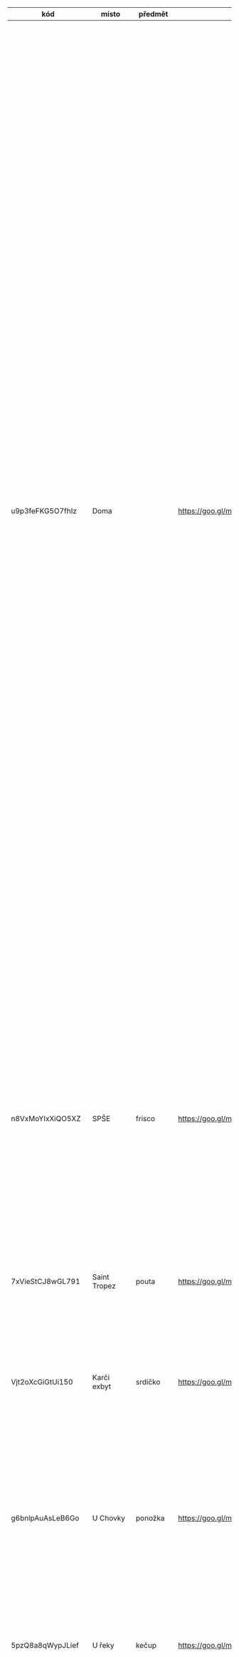 kód              | místo        | předmět      | mapa                                  | text 
-----------------|--------------|--------------|---------------------------------------|------
u9p3feFKG5O7fhIz | Doma         |              | https://goo.gl/maps/AtPScojmY5NkPdQZ6 | Před dávnými časy, v předaleké galaxii… <br> <br> Jsi oslavil 30 let. Tedy jsme oslavili, abych byl přesný. Víš, já jsem tebou. Ano, mluvím k tobě ze vzdálené budoucnosti. Tobě před nedávnem bylo 30 let a já oslavil 142. <br> <br> Dnešní den však kriticky ovlivní to, jakým způsobem bude náš život pokračovat dál. <br> Je nutné, abys až do poslední chvíle následoval mé instrukce.. <br><br> Při svých mezigalaktických velvyslaneckých cestách jsem narazil na červí díru, která mě unesla do víru času. To způsobilo řadu časových anomálií, které se zhmotňují jako předměty spjaté s naším životem, a to právě dnes, 7.5.2023. <br> <br> Od tebe potřebuji abys šel po stopě těchto anomálií a pomohl mi uniknout jejich zajištěním. Časové kontinuum mi bohužel dovolí nahlédnout do minulosti jen ve velmi omezeném režimu. Vidím jen fragmenty události, související s danou anomálií. Budeš si muset v řadě situací umět poradit a vzpomínat na naši společnou minulost. <br> <br> U každého předmětu, který najdeš, nalezneš QR kód, jehož načtením budu schopný anomálii identifikovat, zajistit a poslat ti nápovědu k dalšímu předmětu. Musíš najít a vyřešit všechny nápovědy, jinak je naše existence, rodina i kariéra, odsouzena k zániku. <br> <br> Pokud už opravdu bude hrozit že další časovou anomálii nenajdeš, je u každé z nich k dispozici poslední známá časoprostorová souřadnice. Ale kde je v tom pak zábava? Neboj se ale kromě popisu používat i obrázkové nápovědy které ti pomocí časového vortexu budu posílat. <br> <br> Prosím pomoz mi, mladý Mitchi, jsi naše jediná naděje.
n8VxMoYIxXiQO5XZ | SPŠE         | frisco       | https://goo.gl/maps/c4hDHpWrwXES2YRf8 | První předmět se nachází poblíž naší alma mater, kolébky našich prvních vědomostí o požití alkoholu. <br> Škola života, která ti ukázala, co je správné a co je špatné. Škola, která tě inspirovala k činům, kterých bys bez alkoholu v krvi nikdy nebyl schopen. <br> Samotný předmět potom sice není oficiální školní pomůcka, nicméně nás provázel celou dobu studia a stál nás nejednu stravenku. 
7xVieStCJ8wGL791 | Saint Tropez | pouta        | https://goo.gl/maps/FAkiUrmNQi7n4Xy68 | Druhá anomálie není tak zřetelná, vidím pouze samé problémy. Problémy se zapíjením, zákonem, zobrazováním, zpožděním, záškoláctvím. 
Vjt2oXcGiGtUi150 | Karči exbyt  | srdíčko      | https://goo.gl/maps/4RFCf4KUbotTS1xG6 | Dovolím si trochu básnit.. Jak totiž víš, jsme velcí romantikové. <br> Když muž se ženou snídá, láska v bytě roztahuje svá křídla. Další zastávka je první byt, kde se vážný vztah začal dít. 
g6bnlpAuAsLeB6Go | U Chovky     | ponožka      | https://goo.gl/maps/tLF9kGCab4KqvMKc6 | Předmět se tentokrát zatoulal na dost pozoruhodné místo. <br> Poprvé jsme zde objevovali nové světy ať již na gauči, nebo na podložce na yogu. Přečkali jsme zde naši první (ale bohužel zdaleka ne poslední) pandemii. A okusili nejeden kouzelný nápoj.
5pzQ8a8qWypJLief | U řeky       | kečup        | https://goo.gl/maps/LuRWwe38jkGVWAcT9 | Musíš si pospíšit! Jde nám o čas! Anomálie plave po proudu řeky pryč! Už se nám jednou povedlo jí chytit. Vem si na pomoc alespoň klacek. Zvládneš to i tentokrát! 
rUfB0cyfodxMP7e0 | Depo2015     | lístek/fire  | https://goo.gl/maps/SBnRgbcoQohe8fVQ7 | Další zastávka sice není zastávkou v pravém slova smyslu, ale s dopravními prostředky je úzce spojená. Taky s ohněm, hudbou, jídlem, a kradenými slunečníky. Samotná anomálie je ve tvém čase již osm let stará, ale těch pár vzpomínek které nám přinesla si pamatujeme dodnes. Její nynější lokace je nejasná, jediné co slyším je: “Jakou dělám atmosféru?!”
TJVJENY80XrdqneH | U Tory       | hasičák      | https://goo.gl/maps/yuavHrG2XqV9dUmv5 | Opět mě přepadá lehká nostalgie. <br> Žil jsi zde s tím nejlepším člověkem, s tvým nejbližším kamarádem.. nechť mu je země lehká. Chodili jsme spolu statečně na pivo ještě dalších sto let.. Kdyby jsi u sebe měl další hledaný předmět, mohl tu klidně ještě dalších sto být a ne umřít v protější budově.
lvEXSBLw7bWMftba | VR future    | VR brejle    | https://goo.gl/maps/xKHu18gAAfQ68e4D9 | Další anomálie je poněkud matoucí. Vypadá to, že jsme navštívili vesmír, divoký západ, i postapokalyptický svět během několika minut. A to jen díky předmětu, který je nyní vyvržen z proudu času na schody poblíž.
oj7ocHAxK08XxSAj | Iconics      | AlkoTester   | https://goo.gl/maps/1hzCxRf3E38D2qa7A | Další místo bylo jedno z mnoha pracovních míst, kterými jsme si prošli. <br> Už si ani nevzpomínám, jak se ta díra jmenovala. Vím ale, že jsme tam chodili na nějaký testování. Asi testování na alkohol nebo něco podobného. <br> Snad si vzpomeneš. Anomálie je s povahou tvé pozice v této zapamatování nevhodném jobu spojena.
5S7w0cwe26LtDLhN | Raven        | dva kyseláče | https://goo.gl/maps/CRvrjudo3r4wm3vL7 | „Proroku,“ dím, „mene tekel, ať jsi pták a nebo z pekel, <br> synu podsvětí, a přece proroku, pojď hádat mně – <br> statečně, byť opuštěný, žiji zaklet v této zemi, <br> dům mám hrůzou obklíčený, zda tvá věštba uhádne, <br> zdali najdu balzám v smrti, zda tvá věštba uhádne“ – <br> Havran dí: „Už víckrát ne.“ <br> <br> A přec zde vězíš, čumě do papíru, <br> <br> Zoufaje, hledáš tu správnou míru. <br> Pěna bílá, tělo tmavé, <br> Havran kouká, pivo klame. <br> Večer za večerem, kolik rán přišlo bylo bez nocí! <br> Hleděl jsi tu na dno sklínky, pln opilých bezmocí. <br> Pivo zkyslé, ovocné, tak vydej se vstříc zábavě: <br> Havran dí: „Tak dáme dvě?.“
No7VCYQLkydcqo2x | Jameson      | whiskey      | https://goo.gl/maps/xGXTX7fcbEtuaftJ9 | Ačkoliv jsi v nedávné době navštívil hlavní město whiskey, několik, mnoho, možná stovky večerů jsme předtím slavili irsko v jiném lokále. Přišel čas kdy i já začal vypadat jako Billy Gibbons. 
GG3UAHeOLNlGnS8k | Park Sm.sady | Kůň          | https://goo.gl/maps/xCQ6KmkxaUSwD8YB6 | Vidím zvíře veliké jehož ohon branky se bude dotýkat! Také vidím černobílý film, ačkoliv ho neslyším, protože nemám patřičné vybavení. Myslím, že někdo někoho vraždí? Proč se tedy ale smějeme? Také vidím park a další spoustu alkoholu, obzvlášť během teplých letních dnů.
MGzfMTEcgqXQAg8n | Pivstro      | Knížka vtipů | https://goo.gl/maps/spob3TjnXK7eGqxs7 | Zahlédl jsem další fragment události ale musím říct, že tenhle opravdu extra nedává smysl. <br> Rizoto? <br> Heligón? <br> Suterén?! <br> Vidím hodně piva, tolik piva, že se rozlilo i přes celý název. <br> Vidím taky celkem nedávnou událost, kdy má další, velmi blízká kamarádka, opět, po mnoha a mnoha letech, zkoušela vyprávět vtip. <br> <br> Do dnes kvůli tomu koktá. <br> Kdyby jsem jen tenkrát u sebe měl předmět který teď hledáš, mohla se tomuto osudu vyhnout.
uoU3leDkv8uNsAg6 | Anděl        | Kvízový arch | https://goo.gl/maps/6itMN7PZkf32kSQJ8 | Další lokace je opět opředena spoustou otázek! Například.: <br> Která česká osobnost ve středu dopoledne představila svůj oficiální portrét? <br> Interpret a název písně (po půl bodu)? <br> Za který tým NHL hrál v letech 1977-1982 čechoslovák Václav Nedomanský? <br> Co označuje latinský výraz gloriola? <br> Jak se jmenuje stanice metra v Praze, která se dříve jmenovala Moskevská.? <br> Který podnik spojují všechny předchozí odpovědi? (za bonusovou anomálii navíc).
43xQyPekUtIXD0vn | Práce RRAPK  | €/Kasička    | https://goo.gl/maps/N25S2G8PpwZAPTLh9 | Další anomálie a další zaměstnání, které nám pomohlo na cestě životem nejen pracovními zkušenostmi. Dřív než jsme zabezpečovali meziplanetární dotace, získávali jsme zkušenosti takzvaně “od podlahy”, respektive od chodníků. <br> Ačkoliv dnes už se místo hledaného předmětu používá pouze mitchcoin, v době kdy jsi zde trávil čas by se ti určitě hodil.
SaMfdcBmF6PloYm3 | Zach         | Obraz        | https://goo.gl/maps/zQLF45PrTaLCi2xL8 | Poslední místo mám trochu v <i>mlze</i>, možná hlavně proto, co se stane dnes večer. <br> Více ti opravdu nemohu pomoci, otevři si rovnou obrázek nápovědy, který ti letí časovým vortexem. 
